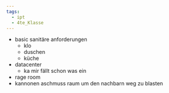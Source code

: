 ```yaml
---
tags:
  - ipt
  - 4te_Klasse
---
```

- basic sanitäre anforderungen
	- klo
	- duschen
	- küche
- datacenter
	- ka mir fällt schon was ein
- rage room
- kannonen aschmuss raum um den nachbarn weg zu blasten